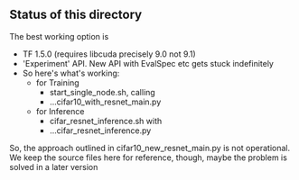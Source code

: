 ## Status of this directory

The best working option is

- TF 1.5.0 (requires libcuda precisely 9.0 not 9.1)
- 'Experiment' API. New API with EvalSpec etc gets stuck indefinitely
- So here's what's working: 
    - for Training
        - start_single_node.sh, calling
        - ...cifar10_with_resnet_main.py
    - for Inference
        - cifar_resnet_inference.sh with
        - ...cifar_resnet_inference.py

So, the approach outlined in cifar10_new_resnet_main.py is not operational.
We keep the source files here for reference, though, maybe the problem is solved in a later version
